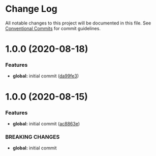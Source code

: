 # Change Log

All notable changes to this project will be documented in this file.
See [Conventional Commits](https://conventionalcommits.org) for commit guidelines.

# 1.0.0 (2020-08-18)


### Features

* **global:** initial commit ([da99fe3](https://github.com/hirezio/given/commit/da99fe30c4021cd6534692d33555b2165970351e))






# 1.0.0 (2020-08-15)


### Features

* **global:** initial commit ([ac8863e](https://github.com/hirezio/given/commit/ac8863e91f8fc10f7437a9afa5a05c5dfd19fd74))


### BREAKING CHANGES

* **global:** initial commit
